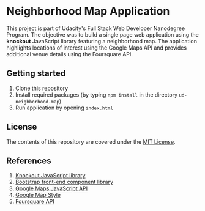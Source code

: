 # Neighborhood Map Application
This project is part of Udacity's Full Stack Web Developer Nanodegree Program.
The objective was to build a single page web application using the **knockout** JavaScript library featuring a neighborhood map. The application highlights locations of interest using the Google Maps API and provides additional venue details using the Foursquare API.

## Getting started
1. Clone this repository
2. Install required packages (by typing ```npm install``` in the directory ```ud-neighborhood-map```)
3. Run application by opening ```index.html```

## License
The contents of this repository are covered under the [MIT License](https://opensource.org/licenses/MIT).

## References
1. [Knockout JavaScript library](http://knockoutjs.com/index.html)
2. [Bootstrap front-end component library](http://getbootstrap.com/)
3. [Google Maps JavaScript API](https://developers.google.com/maps/documentation/javascript/)
4. [Google Map Style](https://snazzymaps.com/style/117/minimalistic-black-and-white)
5. [Foursquare API](https://developer.foursquare.com/)
